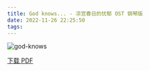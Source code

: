 ```yaml
---
title: God knows... - 凉宫春日的忧郁 OST 钢琴版
date: 2022-11-26 22:25:50
tags:
---
```


![god-knows](https://cdn.jsdelivr.net/gh/AnotiaWang/animenz@source/img/god-knows.png)

[下载 PDF](https://cdn.jsdelivr.net/gh/AnotiaWang/animenz@source/sheets/god-knows.pdf)
